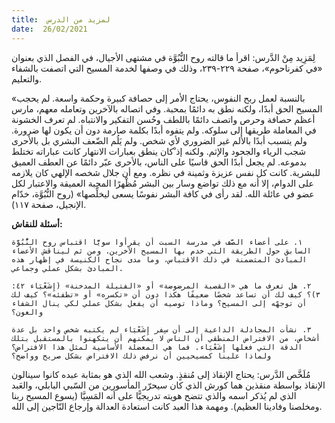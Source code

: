 ```yaml
---
title:  لمزيد من الدرس
date:  26/02/2021
---
```


لِمَزِيد مِنْ الدَّرس: اقرأ ما قالته روح النُّبُوَّة في مشتهى الأجيال، في الفصل الذي بعنوان «في كفرناحوم»، صفحة ٢٢٩-٢٣٩، وذلك في وصفها لخدمة المسيح التي اتصفت بالشفاء والتعليم.

«بالنسبة لعمل ربح النفوس، يحتاج الأمر إلى حصافة كبيرة وحكمة واسعة. لم يحجب المسيح الحق أبدًا، ولكنه نطق به دائمًا بمحبة. وفي اتصاله بالآخرين وتعامله معهم، مارس أعظم حصافة وحرص واتصف دائمًا باللطف وحُسن التفكير والانتباه. لم تعرف الخشونة في المعاملة طريقها إلى سلوكه. ولم يتفوه أبدًا بكلمة صارمة دون أن يكون لها ضرورة. ولم يتسبب أبدًا بالألم غير الضروري لأي شخص. ولم يَلُم الضّعف البشري بل بالأحرى شجب الرياء والجحود والإثم. ولكنه إذ ْكان ينطق بعبارات الانتهار كانت عباراته تختلط بدموعه. لم يجعل أبدًا الحق قاسيًا على الناس، بالأحرى عبّر دائمًا عن العطف العميق للبشرية. كانت كل نفس عزيزة وثمينة في نظره. ومع أن جلال شخصه الإلهي كان يلازمه على الدوام، إلا أنه مع ذلك تواضع وسار بين البشر مُظْهرًا المحبة العميقة والاعتبار لكل عضو في عائلة الله. لقد رأى في كافة البشر نفوسًا يسعى ليخلِّصها» (روح النُّبُوَّة، خدّام الإنجيل، صفحة ١١٧).

**أسئلة للنقاش:**

`١. على أعضاء الصَّف في مدرسة السبت أن يقرأوا سويًّا اقتباس روح النُّبُوَّة السابق حول الطريقة التي خدم بها المسيح الآخرين. ومن ثم ليناقش الأعضاء المبادئ المتضمنة في ذلك الاقتباس، وما مدى نجاح الكنيسة في إظهار هذه المبادئ بشكل عملي وجماعي.`

`٢. هل تعرف ما هي «القصبة المرضوضة» أو «الفتيلة المدخنة» (إِشَعْيَاء ٤٢: ٣)؟ كيف لك أن تساعد شخصًا ضعيفًا هكذا دون أن «تكسره» أو «تطفئه»؟ كيف لك أن توجهّه إلى المسيح؟ وماذا توصيه أن يفعل بشكل عملي لكي ينال الشفاء والعون؟`

`٣. نشأت المجادلة الداعية إلى أن سِفر إِشَعْيَاء لم يكتبه شخص واحد بل عدة أشخاص، من الافتراض المنطقي أن الناس لا يمكنهم أن يتكهنوا بالمستقبل بتلك الدقة التي فعلها إِشَعْيَاء. فما هي المعضلة الأساسية لمثل هذا الافتراض؟ ولماذا علينا كمسيحيين أن نرفض ذلك الافتراض بشكل صريح وواضح؟`

مُلَخَّص الدَّرس: يحتاج الإنقاذ إلى مُنقذٍ. وشعب الله الذي هو بمثابة عبده كانوا سينالون الإنقاذ بواسطة منقذين هما كورش الذي كان سيحرّر المأسورين من السّبي البابلي، والعَبد الذي لم يُذكر اسمه والذي تتضح هويته تدريجيًّا على أنه المَسِيَّا (يسوع المسيح ربنا ومخلصنا وفادينا العظيم). ومهمة هذا العبد كانت استعادة العدالة وإرجاع النّاجين إلى الله.
